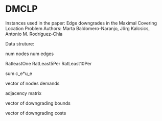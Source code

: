 # DMCLP
Instances used in the paper: Edge downgrades in the Maximal Covering Location Problem
Authors: Marta Baldomero-Naranjo, Jörg Kalcsics, Antonio M. Rodríguez-Chía

Data struture:

num nodes num edges

RatleastOne RatLeast5Per RatLeast10Per

sum c_e*u_e

vector of nodes demands

adjacency matrix

vector of downgrading bounds

vector of downgrading costs

